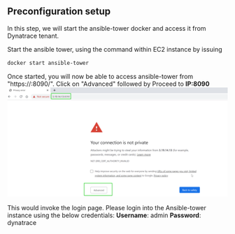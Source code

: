 ## Preconfiguration setup
In this step, we will start the ansible-tower docker and access it from Dynatrace tenant.

Start the ansible tower, using the command within EC2 instance by issuing
```bash
docker start ansible-tower
```

Once started, you will now be able to access ansible-tower from "https://<my-IP>:8090/".  Click on "Advanced" followed by Proceed to **IP:8090**
![Ansible-Docker](../../assets/images/Ansible-tower-browser-advanced-option.png)

This would invoke the login page. Please login into the Ansible-tower instance using the below credentials:
**Username**: admin
**Password**: dynatrace

